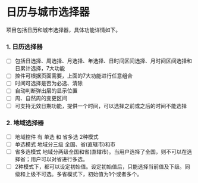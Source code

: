 # 日历与城市选择器



项目包括日历和城市选择器，具体功能详情如下。

### 1. 日历选择器

- [ ] 包括日选择、周选择、月选择、年选择、日时间区间选择、月时间区间选择和日累计选择，7大功能
- [ ] 控件可根据页面需要，上面的7大功能进行任意组合
- [ ] 时间可选择是否为必选、清除
- [ ] 自动判断弹出层的显示位置
- [ ] 周、自然周的变更区间
- [ ] 可支持无效日期功能，提供一个时间，可以选择之前或之后的时间不能选择

### 2. 地域选择器

- [ ] 地域控件 有 单选 和 省多选 2种模式
- [ ] 单选模式 地域分三级 全国、省(直辖市)和市
- [ ] 省多选模式 地域分两级全国和省(直辖市)。当用户选择了全国，则不可以在选择省；用户可以对省进行多选。
- [ ] 2种模式下，都可以设定初始值。设定初始值后，只能选择当前值及下级。同级和上级不可选。多省模式下，初始值为1个或者多个。
